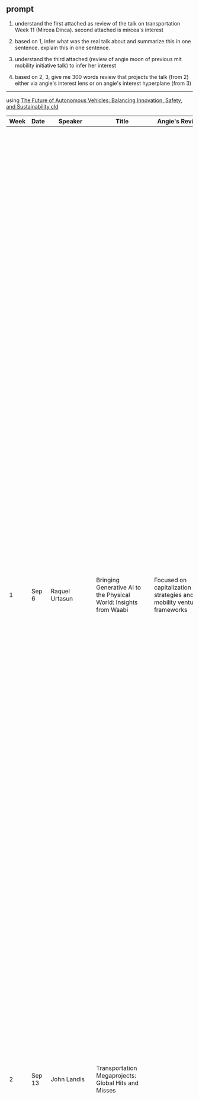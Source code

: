## prompt
1.   understand the first attached as review of the talk on transportation Week 11 (Mircea Dinca). second attached is mircea's interest

2. based on 1, infer what was the real talk about and summarize this in one sentence. explain this in one sentence.

3. understand the third attached (review of angie moon of previous mit mobility initiative talk) to infer her interest

4. based on 2, 3, give me 300 words review that projects the talk (from 2) either via angie's interest lens or on angie's interest hyperplane (from 3)



---
using [The Future of Autonomous Vehicles: Balancing Innovation, Safety, and Sustainability cld](https://claude.ai/chat/ffc4b2d5-354d-48e6-b73b-535a6beb5d72) 

| Week | Date   | Speaker                          | Title                                                                     | Angie's Review                                                                       |                                                                                                                                                                                                                                                                                                                                                                                                                                                                                                                                                                                                                                                                                                                                                                                                                                                                                                                                                                                                                                                                                                                                                                                                                                                                                                                                                                                                                                                                                                                                                                                                                                                                                                                                                                                                                                                                                                                                                                                                                                                                                                                                                                                                                                                                                                                                                                                                                                                                                                                                                                                                                                                                                                                                                                                                                                                                                                                                                                                                                                                                                                                                         |                                                                                                                                                                                                                                  |
| ---- | ------ | -------------------------------- | ------------------------------------------------------------------------- | ------------------------------------------------------------------------------------ | --------------------------------------------------------------------------------------------------------------------------------------------------------------------------------------------------------------------------------------------------------------------------------------------------------------------------------------------------------------------------------------------------------------------------------------------------------------------------------------------------------------------------------------------------------------------------------------------------------------------------------------------------------------------------------------------------------------------------------------------------------------------------------------------------------------------------------------------------------------------------------------------------------------------------------------------------------------------------------------------------------------------------------------------------------------------------------------------------------------------------------------------------------------------------------------------------------------------------------------------------------------------------------------------------------------------------------------------------------------------------------------------------------------------------------------------------------------------------------------------------------------------------------------------------------------------------------------------------------------------------------------------------------------------------------------------------------------------------------------------------------------------------------------------------------------------------------------------------------------------------------------------------------------------------------------------------------------------------------------------------------------------------------------------------------------------------------------------------------------------------------------------------------------------------------------------------------------------------------------------------------------------------------------------------------------------------------------------------------------------------------------------------------------------------------------------------------------------------------------------------------------------------------------------------------------------------------------------------------------------------------------------------------------------------------------------------------------------------------------------------------------------------------------------------------------------------------------------------------------------------------------------------------------------------------------------------------------------------------------------------------------------------------------------------------------------------------------------------------------------------------------- | -------------------------------------------------------------------------------------------------------------------------------------------------------------------------------------------------------------------------------- |
| 1    | Sep 6  | Raquel Urtasun                   | Bringing Generative AI to the Physical World: Insights from Waabi         | Focused on capitalization strategies and mobility venture frameworks                 | Based on Raquel's talk on her description of technology, competitive landscape, relation with investors, I used this opportunity to apply some framework from Mobility venture class (that jinhua, john, bhuvan teach) to Waabi's case. I focused especially on capitalization.<br>Mobility ventures require specialized capitalization strategies due to their unique sector characteristics. These companies navigate complex stakeholder networks and evolving regulatory landscapes. (Causal complexity) Their business models demand constant innovation to keep pace with rapidly changing technologies and user behaviors. (Dynamic decisions) Valuation hinges on the ability to anticipate and mitigate rare, high-impact events. (Estimation of rare events) Accurate value assessment requires processing diverse data types, from regulatory texts to performance metrics. (Forms of data) Despite short-term hype, these ventures promise long-term transformative impact, necessitating adaptable equity allocation strategies.<br>Waabi exemplifies these mobility sector traits in autonomous trucking. Its Generative AI technology interacts with intricate logistics systems and regulations, demanding a holistic approach to development and capitalization. (Causal complexity) The Waabi World simulator showcases rapid adaptation capabilities, directly impacting valuation in a fast-changing industry. (Dynamic decisions) This technology models rare, critical scenarios, enhancing safety and influencing investor confidence. (Estimation of rare events) By processing varied data in simulations, Waabi provides tangible metrics for valuation. (Forms of data) Balancing short-term expectations with long-term potential, Waabi's approach requires sophisticated equity strategies adaptable to its transformative potential and complex risk profile.                                                                                                                                                                                                                                                                                                                                                                                                                                                                                                                                                                                                                                                                                                                                                                                                                                                                                                                                                                                                                                                                                                                                                                                                                                            |                                                                                                                                                                                                                                  |
| 2    | Sep 13 | John Landis                      | Transportation Megaprojects: Global Hits and Misses                       |                                                                                      |                                                                                                                                                                                                                                                                                                                                                                                                                                                                                                                                                                                                                                                                                                                                                                                                                                                                                                                                                                                                                                                                                                                                                                                                                                                                                                                                                                                                                                                                                                                                                                                                                                                                                                                                                                                                                                                                                                                                                                                                                                                                                                                                                                                                                                                                                                                                                                                                                                                                                                                                                                                                                                                                                                                                                                                                                                                                                                                                                                                                                                                                                                                                         |                                                                                                                                                                                                                                  |
| 3    | Sep 20 | Daniel Rodriguez                 | Reflections on the Growing Field of Transport and Health                  | Yes - Analyzed transportation's impact on public health through entrepreneurial lens | # Expanded Review: Daniel Rodriguez on Transportation and Health Daniel Rodriguez's talk on the intersection of transportation and public health provided a wealth of insights for urban entrepreneurs. As a professor at UC Berkeley with extensive research experience across cities like Boston and Bogota, Rodriguez offered a comprehensive view of how transportation systems impact community health and well-being. The presentation traced the evolution of transportation's health effects, from early concerns about safety and environmental health to modern issues of chronic diseases and mental well-being. Rodriguez highlighted several key findings: 1. Increased car usage correlates strongly with rising rates of obesity, depression, and mortality. 2. Active transportation, such as walking and cycling, positively affects both physical and mental health, even in polluted megacities – a counterintuitive finding that challenges common assumptions. 3. Public transportation can foster a sense of community, benefiting mental health (reminded me of Singapore) From an entrepreneurial perspective, Rodriguez's approach was innovative  - Perception: He breaks down complex urban health dynamics into manageable components, allowing for targeted analysis and intervention. - Probabilistic Reasoning: By utilizing diverse data sources, including satellite imagery for NO2 concentrations and household surveys for active transportation patterns, Rodriguez demonstrates how to model and predict health impacts effectively. - Planning: His focus on developing new measures and tools to incorporate public health considerations into transportation decisions offers a roadmap for future innovations. This systematic approach opens up numerous opportunities for entrepreneurs in urban mobility and public health. For instance, startups could develop data-driven solutions that optimize transportation systems not just for efficiency, but also for positive health outcomes. There's potential for innovations in urban planning tools that balance mobility needs with public health goals, or for creating transportation services that actively promote community engagement and mental well-being. Rodriguez's research on differential exposures throughout the day and cumulative health effects highlights the need for nuanced, context-aware solutions. This presents opportunities for entrepreneurs to create adaptive mobility services that respond to real-time environmental conditions, potentially mitigating health risks in polluted urban areas. In conclusion, Rodriguez's talk provides a valuable framework for entrepreneurs to create impactful solutions at the intersection of transportation, urban planning, and public health. By considering the broader health implications of mobility systems, this helped my research on what utility shoul startups optimize. They can position themselves to address some of the most pressing challenges facing modern cities, ultimately contributing to healthier, more livable urban environments. |                                                                                                                                                                                                                                  |
| 4    | Sep 27 | Mohamed Mezghani                 | Public Transit is an Investment not a Cost: Perspectives from UITP        | Yes - Focused on resource-rationality and innovation in public transit systems       | Reflecting on Mohamed Mezghani's talk, I was struck by his framing of public transit as a long-term investment in urban infrastructure and social welfare, not just an expense. The Union Internationale des Transports Publics (UITP), advocating since 1885, underscores this mission. Gustavo Petro's quote, "A developed country is not where the poor have cars, but where the rich use public transportation," encapsulates the need to prioritize transit in urban planning. Public transit offers economic benefits: enhanced mobility, reduced congestion, job creation, and stimulating economic activity that elevates property values. Environmentally, it reduces emissions and promotes sustainable development. It advances social equity by providing affordable mobility for all. Mezghani's benchmark—any commuter accessing transportation within a 15-minute walk—is a practical goal. Funding models like "who uses pays," "who pollutes pays," and "who benefits pays" suggest diversifying funding sources. Solving the misaligned incentive is critical. Public-private partnerships, as in Japan, could enhance competitiveness and coverage. Innovations like UITP's seamless payment systems and New Delhi's solar-powered metro align with UN sustainable goals. As an operations and innovation management researcher, I see potential to catalyze innovation in public transit systems. There should be balance between strategy and operations and I hope I can contribute to this using my research on resource-rationality. This can help agencies balance analysis with decisive action. Modeling decision-makers as resource-rational agents may improve planning agility. Concepts like conversational inference could enhance stakeholder engagement among planners, officials, and communities. Adapting our research on startup capitalization could inform new public transit funding models. Our decision support frameworks could enhance scenario planning and strategic testing, contributing to more adaptive systems. With younger generations favoring public transport, there's optimism for the future. However, countering the influence of automotive lobbies remains challenging. As a participant in forums like MIT's Mobility Forum, I'm eager to contribute to UITP's goals, helping drive innovation and improve sustainable urban mobility.                                                                                                                                                                                                                                                                                                                                                                                                                                                                                                                                                                                                                                                                                                                                   |                                                                                                                                                                                                                                  |
| 5    | Oct 4  | Jelena Notaros                   | LiDAR and Photonics in Transportation                                     | Yes - Analyzed research direction prioritization and technology commercialization    | I was curious how Prof. Jelena Notaros’ would choose among the eight potential research directions (Holographic AR Display, Transparent Wafer Platform, LC-Based Modulators, Chip-Based 3D Printers, Optical Tweezing of Cancer Cells, Flexible Wafers, Trapped-Ion Quantum, and Underwater Optical Communication) i.e. resource rational choice. As such, I search relevant literature and designed a dashboard connecting the loops in the industry along with technology s-curve theory.  To prioritize technologies for commercialization, focus on those with large addressable markets, technological readiness, and scalability. Holographic AR Displays and Chip-Based 3D Printers are strong contenders due to their applications in gaming, education, and manufacturing, broad market appeal, and partnership potential. Meanwhile, the Transparent Wafer Platform and LC-Based Modulators could be attractive for their market maturity and scalable solutions across various industries. Competitive advantage is essential, as technologies like Trapped-Ion Quantum Computing and Underwater Optical Communication address specialized niches with less competition. Regulatory considerations are also key, particularly for medical applications like Optical Tweezing of Cancer Cells, which could face lengthy approval processes. Flexible Wafers might require less capital, appealing for a quick start, while high-impact technologies like Trapped-Ion Quantum Computing promise transformative effects over time. Thus, beginning with Holographic AR Displays or Chip-Based 3D Printers allows for immediate commercial success, while allocating resources to Trapped-Ion Quantum Computing and Optical Tweezing of Cancer Cells positions for long-term breakthroughs.<br>Startup Strategy Dashboard is an interactive tool designed to visualize and optimize startup strategy for LiDAR technology companies. It features three main components: 1. A dynamic Startup Lifecycle Curve showing the evolution of Innovation, Operational Capability, and Efficiency over time. 2. An interactive pentagon representing five key reinforcing loops (R1-R5) in the startup ecosystem. Users can adjust loop importance by dragging a point within the pentagon, though this feature needs improvement for better visibility and usability. 3. A table detailing each loop's description and impact.                                                                                                                                                                                                                                                                                                                                                                                                                                                                                                                                                                                                                                                                                                           |                                                                                                                                                                                                                                  |
| 6    | Oct 11 | Henry Liu                        | Safety Assessment for Autonomous Vehicles                                 | Yes - Discussed AV safety assessment and entrepreneurial implications                | Professor Henry Liu's lecture on autonomous vehicle (AV) safety assessment at MCity highlighted key challenges in AV development, particularly the "curse of dimensionality" and the "curse of rarity." These challenges stem from the complexity of real-world driving environments and the scarcity of safety-critical events needed for training AI models. MCity, a comprehensive testbed, aims to address these issues by providing standardized testing environments and methods to generate more relevant data for AV training. The lecture sparked discussions on broader implications of AV technology, including concerns about reinforcing car-centric urban design, the need for public participation in AV integration, and the importance of balancing innovation with careful regulation. Students reflected on the potential societal impacts of AVs, such as increased accessibility for people with disabilities and possible congestion issues. A key takeaway was the importance of learning not just from failures but also from successes and near-miss incidents in AV development. This approach provides valuable insights for improving safety and performance in unpredictable scenarios. Applying these principles to entrepreneurship, the concept of learning from near misses (or "close-to-lost successes") can be particularly valuable. Entrepreneurs can gain critical insights from situations where they almost failed but ultimately succeeded. These scenarios often reveal areas for improvement that might not be apparent in clear-cut successes or failures. Additionally, the principle of rarity suggests that entrepreneurs should pay special attention to uncommon but high-impact events or opportunities, as these could provide unique advantages or reveal critical weaknesses in their business models. Also, after class I enjoyed class discussion on the open-science culture by sharing data.                                                                                                                                                                                                                                                                                                                                                                                                                                                                                                                                                                                                                                                                                                                                                                                                                                                                                                                                                                                                                                                                                                                                                                                  | Why We Need National Framework for AV Safety Testing<br><br>💜From functional safety to behavioral safety<br><br>🎲From deterministic safety to probabilistic safety<br><br>🔮From reactive investigation to proactive licensing |
| 7    | Oct 18 | Jason Cao                        | Machine Learning Applications in Land Use and Travel Behavior Analysis    | Yes - Explored probabilistic programming applications in urban planning              | Professor Jason Cao's lecture on machine learning in urban analysis opens compelling research pathways for applying probabilistic programming to planning and operations. The case studies from Oslo, Minneapolis, and Xi'an demonstrate how advanced computational methods can uncover complex patterns that traditional deterministic models miss. Drawing from these insights, researchers interested in probabilistic programming could explore developing models that capture hierarchical spatial relationships, stochastic consumer behaviors, and threshold effects in urban systems. The emergence of automated data collection further enables possibilities for real-time probabilistic inference in planning systems. From an entrepreneurial perspective, the findings suggest rich opportunities at the intersection of probabilistic programming and operational planning. The discovered non-linear relationships between urban density and behavior point to the potential for more sophisticated probabilistic models that could better capture uncertainty in consumer choices and operational decisions. There's particular promise in developing interpretable planning tools that combine domain theory with probabilistic inference, enabling more robust decision-making in complex urban environments. The research indicates that traditional linear models often oversimplify these relationships, suggesting a market need for more nuanced probabilistic approaches that can adapt to changing conditions and handle uncertainty. Looking ahead, researchers face interesting challenges in advancing this field. The need to balance model complexity with interpretability remains paramount, especially when communicating with stakeholders and decision-makers. Incorporating domain expertise into probabilistic programs and validating predictions in real-world planning contexts present additional research opportunities. Audiences noted that while machine learning reveals complex patterns, the next frontier lies in developing probabilistic systems that can both handle uncertainty and provide actionable insights. This suggests a future where planning tools could leverage probabilistic programming to better model the stochastic nature of urban operations while remaining grounded in practical application.                                                                                                                                                                                                                                                                                                                                                                                                                                                                                                                                                                                                                                                                                                                                                                 |                                                                                                                                                                                                                                  |
| 8    | Oct 25 | Multiple Speakers                | MIT Mobility Vision Day - Special Session on Autonomous Mobility          | Yes - Analyzed industry transition from technical to operational focus               | Based on the provided documents, here's a 300-word summary of the MIT Mobility Vision Day discussions: The panel featured three key perspectives on autonomous vehicle (AV) development: Raquel Urtasun (Waabi), Xiaodi Hou (Bot Auto), and Henry Liu (University of Michigan's MCity). The discussion highlighted a crucial transition in the AV industry from purely technological advancement to operational and business model considerations. Xiaodi Hou's contribution was particularly noteworthy in shifting the industry's focus from technical metrics to business fundamentals. He criticized the industry's reliance on Miles Per Intervention (MPI) as a metric, advocating instead for Cost Per Mile (CPM) as a more meaningful measure of success. This reflects his broader argument that AV companies must transition from being purely technology-focused to becoming "operations heavy" organizations that can manage real-world implementation challenges. Henry Liu presented MCity's framework for AV safety assessment, proposing a shift from deterministic to probabilistic safety standards. This approach acknowledges that while perfect safety is unattainable, AVs should demonstrate statistically superior safety compared to human drivers. Several attendees noted tensions in the industry's current state: - The gap between technological capabilities and real-world implementation - The need to balance high safety standards with practical business models - The challenge of integrating AVs into existing infrastructure and regulatory frameworks A key theme emerged around the industry's maturation: while early development focused on technological demonstrations, success now requires addressing operational challenges, business model viability, and regulatory compliance. This is exemplified by Hou's emphasis on moving from "software as a service" to "transportation as a service," acknowledging that AV companies must take on operational responsibilities to succeed. The discussions underscored that the future of AVs depends not just on technological innovation but on developing sustainable business models and establishing industry-wide standards for safety and operations.                                                                                                                                                                                                                                                                                                                                                                                                                                                                                                                                                                                                                                                                                                                                                                                                                                                                               |                                                                                                                                                                                                                                  |
| 9    | Nov 1  | Bhuvan Atluri & John Moavenzadeh | Vehicle Performance Trends and their Safety Implications                  | No review provided                                                                   | Presentation by Bhuvan Atluri and John Moavenzadeh offered a compelling analysis of vehicle safety trends through the lens of resource rationality and operational efficiency. Their discussion highlighted how current market dynamics are creating suboptimal outcomes from a system-wide perspective.<br><br>The presenters demonstrated how consumer choices, influenced by marketing strategies, have led to an inefficient allocation of resources in vehicle design. While manufacturers have invested heavily in acceleration capabilities and size increases, there hasn't been corresponding investment in braking performance improvements, creating an imbalance in vehicle safety systems. This misallignment reflects a classic case of locally optimized decisions leading to globally suboptimal outcomes.<br><br>From an operations management perspective, the presentation revealed how the current trend of "car bloat" creates cascading inefficiencies throughout the transportation system. Larger vehicles require more road space, consume more resources, and create higher risks for vulnerable road users, all of which increase system-wide operational costs and complexity.<br><br>The data-driven analysis presented showed clear statistical evidence of safety disparities between US and European markets, suggesting opportunities for operational improvements through policy interventions and design standards. The comparison of braking performance versus acceleration capabilities across vehicle categories provided quantifiable metrics for assessing system inefficiencies.<br><br>Perhaps most importantly, the presentation highlighted the need for a more holistic approach to vehicle design and market regulation that considers the entire operational ecosystem rather than just individual vehicle performance metrics. This aligns with sustainable system design principles, where the goal is to optimize for overall system efficiency rather than individual component performance.<br><br>The discussion points toward potential solutions that would require balancing multiple stakeholder interests - from manufacturer profitability to public safety - through evidence-based policy making and improved regulatory frameworks. This multi-stakeholder optimization challenge presents an opportunity to apply resource-rational decision-making frameworks to achieve better system-wide outcomes.                                                                                                                                                                                                                                                                                                                                                                                                                                                                                                                                                                                                                                                                  |                                                                                                                                                                                                                                  |
| 10   | Nov 8  | Stephen Zoepf & Beth Osborne     | Five Recommendations for Incoming Transportation Leadership               | Not yet occurred*                                                                    | The Mobility Forum with Zoepf and Osborne illuminated critical inefficiencies in U.S. transportation system optimization. Their five recommendations challenged current approaches to safety, maintenance, and funding allocation, proposing fundamental shifts in how we measure and incentivize transportation outcomes.<br><br>Their analysis of infrastructure funding revealed complex multi-stakeholder optimization challenges. The current model favors new construction over maintenance, creating an unsustainable accumulation of maintenance debt. This reflects broader misalignment between short-term political incentives and long-term system efficiency. This misalignment manifests in the Highway Trust Fund's solvency crisis and the challenges of transitioning away from fuel tax-based funding.<br><br>From an operations management perspective, Osborne's proposed shift to accessibility metrics represents a fundamental reframing of system optimization. Rather than measuring success through vehicle speed or congestion reduction, focusing on access to jobs and services better captures the system's actual utility. Virginia's adoption of such metrics provides an empirical case study for this operational paradigm shift.<br><br>These insights underscore the need for a holistic, data-driven approach to transportation policy that optimizes for long-term sustainability while ensuring equitable access. The transition requires developing new resource allocation frameworks that can adapt to evolving technological and social conditions.<br><br>After skimming through my classmate's review and learned their high quality, I decided to include this in my review. Donghang Li highlighted, the U.S. system's "ambiguity of responsibility" leads to blaming users rather than addressing systemic design flaws, contrasting with Europe's stronger governmental accountability. ChenAn Shen emphasized how historical infrastructure decisions were deliberately used for racial control, creating systemic inequities that current Title VI regulations fail to address. Supporting this systemic critique, Seamus Joyce-Johnson noted Osborne's point about the fundamental inequity of EV charging investments given the financial burden of car ownership.                                                                                                                                                                                                                                                                                                                                                                                                                                                                                                                                                                                                                                                                                                                                                                                                                 |                                                                                                                                                                                                                                  |
| 11   | Nov 15 | Mircea Dinca                     | Sustainable Batteries for Mobile Applications                             | Not yet occurred*                                                                    | 🧪 Testing Methods: Dinca's lab chose sequential testing over parallel experimentation for battery cathode development. While trying many solutions simultaneously might seem faster, their methodical approach proved more efficient for battery chemistry where each test is expensive and results are highly interconnected. This strategy allowed them to learn maximum information from each experiment.<br><br>😲 Openness to Surprises: The discovery of TAQ exemplifies the value of embracing unexpected outcomes in research. When researchers found an unidentified black precipitate - something typically discarded - they investigated further instead of dismissing it. This openness to "mistakes" led to their breakthrough in organic battery materials, demonstrating how innovation often emerges from unplanned discoveries.<br><br>⚙️ Development Process: Instead of incrementally improving existing metal-based cathodes, Dinca's team pursued a fundamentally different approach using organic materials. This shift from local to global optimization - rethinking the basic chemistry of batteries rather than tweaking current solutions - enabled them to break free from traditional constraints around costly metals like cobalt and nickel.<br><br>🧠 Market Understanding: Dinca recognizes that technical excellence alone doesn't guarantee adoption. His emphasis that "technology is there, but there are issues regarding perceptions" shows sophisticated market awareness. By identifying policy as "the most important force for innovation," he acknowledges that success requires navigating both technical and social challenges. This dual focus on technology development and stakeholder engagement increases the likelihood of TAQ's successful commercialization.                                                                                                                                                                                                                                                                                                                                                                                                                                                                                                                                                                                                                                                                                                                                                                                                                                                                                                                                                                                                                                                                                                                                                                                                                                                                                                                     |                                                                                                                                                                                                                                  |
| 12   | Nov 22 | Tom O'Leary                      | The Future Takes Shape                                                    | Not yet occurred*                                                                    |                                                                                                                                                                                                                                                                                                                                                                                                                                                                                                                                                                                                                                                                                                                                                                                                                                                                                                                                                                                                                                                                                                                                                                                                                                                                                                                                                                                                                                                                                                                                                                                                                                                                                                                                                                                                                                                                                                                                                                                                                                                                                                                                                                                                                                                                                                                                                                                                                                                                                                                                                                                                                                                                                                                                                                                                                                                                                                                                                                                                                                                                                                                                         |                                                                                                                                                                                                                                  |
| 13   | Dec 6  | Multiple Speakers                | MMI Senior Fellows Presentation                                           | Not yet occurred*                                                                    |                                                                                                                                                                                                                                                                                                                                                                                                                                                                                                                                                                                                                                                                                                                                                                                                                                                                                                                                                                                                                                                                                                                                                                                                                                                                                                                                                                                                                                                                                                                                                                                                                                                                                                                                                                                                                                                                                                                                                                                                                                                                                                                                                                                                                                                                                                                                                                                                                                                                                                                                                                                                                                                                                                                                                                                                                                                                                                                                                                                                                                                                                                                                         |                                                                                                                                                                                                                                  |
| 14   | Dec 13 | Kay Axhausen                     | The Dilemma of Transport Planning and a Possible Alternative Urban Vision | Not yet occurred*                                                                    |                                                                                                                                                                                                                                                                                                                                                                                                                                                                                                                                                                                                                                                                                                                                                                                                                                                                                                                                                                                                                                                                                                                                                                                                                                                                                                                                                                                                                                                                                                                                                                                                                                                                                                                                                                                                                                                                                                                                                                                                                                                                                                                                                                                                                                                                                                                                                                                                                                                                                                                                                                                                                                                                                                                                                                                                                                                                                                                                                                                                                                                                                                                                         |                                                                                                                                                                                                                                  |


[[[eval(charlie-scott, angie)1]]], [[🛝 Slide Deck eval(charlie-scott,angie)1]]
[[🛝mmi24_2]]